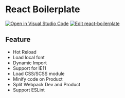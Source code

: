 # React Boilerplate
[![Open in Visual Studio Code](https://open.vscode.dev/badges/open-in-vscode.svg)](https://open.vscode.dev/DungGramer/react-boilerplate)
[![Edit react-boilerplate](https://codesandbox.io/static/img/play-codesandbox.svg)](https://codesandbox.io/s/empty-glitter-9xzq7?fontsize=14&hidenavigation=1&theme=dark)

## Feature
+ Hot Reload
+ Load local font
+ Dynamic Import
+ Support for IE11
+ Load CSS/SCSS module
+ Minify code on Product
+ Split Webpack Dev and Product
+ Support ESLint
